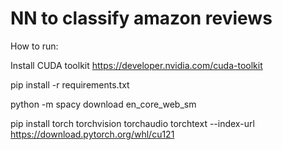 # NN to classify amazon reviews
How to run:

Install CUDA toolkit https://developer.nvidia.com/cuda-toolkit

pip install -r requirements.txt

python -m spacy download en_core_web_sm

pip install torch torchvision torchaudio torchtext --index-url https://download.pytorch.org/whl/cu121
